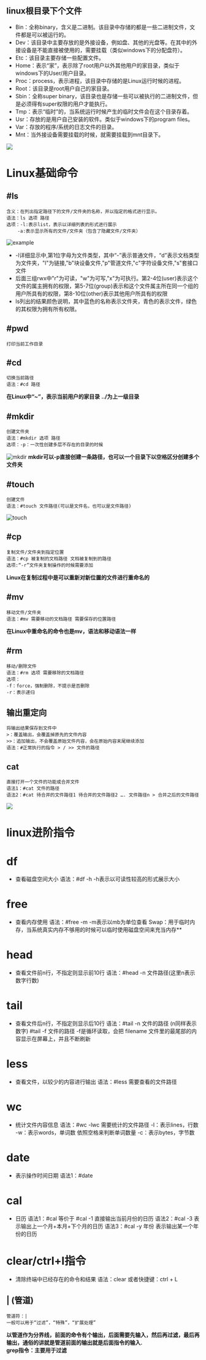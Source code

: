 linux根目录下个文件
-
* Bin：全称binary，含义是二进制。该目录中存储的都是一些二进制文件，文件都是可以被运行的。  
* Dev：该目录中主要存放的是外接设备，例如盘、其他的光盘等。在其中的外接设备是不能直接被使用的，需要挂载（类似windows下的分配盘符）。  
* Etc：该目录主要存储一些配置文件。  
* Home：表示“家”，表示除了root用户以外其他用户的家目录，类似于windows下的User/用户目录。  
* Proc：process，表示进程，该目录中存储的是Linux运行时候的进程。  
* Root：该目录是root用户自己的家目录。  
* Sbin：全称super binary，该目录也是存储一些可以被执行的二进制文件，但是必须得有super权限的用户才能执行。  
* Tmp：表示“临时”的，当系统运行时候产生的临时文件会在这个目录存着。  
* Usr：存放的是用户自己安装的软件。类似于windows下的program files。  
* Var：存放的程序/系统的日志文件的目录。   
* Mnt：当外接设备需要挂载的时候，就需要挂载到mnt目录下。  

![](image/指令/file.jpg)

Linux基础命令
=
#ls
- 

    含义：在列出指定路径下的文件/文件夹的名称，并以指定的格式进行显示。
    语法：ls 选项 路径
    选项：-l:表示list，表示以详细列表的形式进行展示
        -a:表示显示所有的文件/文件夹（包含了隐藏文件/文件夹）
![example](image/指令/ls&#32;-la.jpg)
* -l详细显示中,第1位字母为文件类型，其中“-”表示普通文件，“d”表示文档类型为文件夹，"l"为链接,"b"块设备文件,"p"管道文件,"c"字符设备文件,"s"套接口文件
* 后面三组rwx中"r"为可读，"w"为可写,"x"为可执行。第2-4位(user)表示这个文件的属主拥有的权限，第5-7位(group)表示和这个文件属主所在同一个组的用户所具有的权限，第8-10位(other)表示其他用户所具有的权限 
* ls列出的结果颜色说明，其中蓝色的名称表示文件夹，青色的表示文件，绿色的其权限为拥有所有权限。

#pwd 
- 
    打印当前工作目录
    
#cd	
-	
    切换当前路径
    语法：#cd 路径
    
**在Linux中“~”，表示当前用户的家目录**
**../为上一级目录**

#mkdir
-
    创建文件夹
    语法：#mkdir 选项 路径
    选项：-p：一次性创建多层不存在的目录的时候
![mkdir](image/指令/mkdir.jpg)
**mkdir可以-p直接创建一条路径，也可以一个目录下以空格区分创建多个文件夹**

#touch
-
    创建文件
    语法：#touch 文件路径(可以是文件名，也可以是文件路径)

![touch](image/指令/touch.jpg)

#cp
-
    复制文件/文件夹到指定位置
    语法：#cp 被复制的文档路径 文档被复制到的路径
    选项:“-r”文件夹复制操作的时候需要添加
**Linux在复制过程中是可以重新对新位置的文件进行重命名的**

#mv
-
    移动文件/文件夹
    语法：#mv 需要移动的文档路径 需要保存的位置路径
**在Linux中重命名的命令也是mv，语法和移动语法一样**

#rm
-
    移动/删除文件
    语法：#rm 选项 需要移除的文档路径
    选项：
	-f：force，强制删除，不提示是否删除
	-r：表示递归

输出重定向
-
    将输出结果保存到文件中  
    >：覆盖输出，会覆盖掉原先的文件内容
    >>：追加输出，不会覆盖原始文件内容，会在原始内容末尾继续添加
    语法：#正常执行的指令 > / >> 文件的路径

cat 
-
    直接打开一个文件的功能或合并文件
    语法1：#cat 文件的路径
    语法2：#cat 待合并的文件路径1 待合并的文件路径2 …. 文件路径n > 合并之后的文件路径
![](image/指令/cat.jpg)

linux进阶指令
=
# df
-
    查看磁盘空间大小
    语法：#df -h		-h表示以可读性较高的形式展示大小

# free
-
    查看内存使用
    语法：#free -m   -m表示以mb为单位查看
Swap：用于临时内存，当系统真实内存不够用的时候可以临时使用磁盘空间来充当内存**

# head
-
    查看文件前n行，不指定则显示前10行
    语法：#head -n 文件路径(这里n表示数字行数)

# tail
-
    查看文件后n行，不指定则显示后10行
    语法：#tail -n 文件的路径  (n同样表示数字)
        #tail -f 文件的路径
        -f是循环读取，会把 filename 文件里的最尾部的内容显示在屏幕上，并且不断刷新

# less
-
    查看文件，以较少的内容进行输出
    语法：#less 需要查看的文件路径

# wc
-
    统计文件内容信息
    语法：#wc -lwc 需要统计的文件路径
    -l：表示lines，行数
	-w：表示words，单词数   依照空格来判断单词数量
	-c：表示bytes，字节数


# date
-
    表示操作时间日期
    语法1：#date

# cal
-
    日历
    语法1：#cal	  等价于 #cal  -1		直接输出当前月份的日历
    语法2：#cal  -3			表示输出上一个月+本月+下个月的日历
    语法3：#cal  -y 年份  		表示输出某一个年份的日历

# clear/ctrl+l指令
-
    清除终端中已经存在的命令和结果
    语法：clear 或者快捷键：ctrl + L

|   (管道)
-
    管道符：|
    一般可以用于“过滤”，“特殊”，“扩展处理”

**以管道作为分界线，前面的命令有个输出，后面需要先输入，然后再过滤，最后再输出，通俗的讲就是管道前面的输出就是后面指令的输入.  
grep指令：主要用于过滤**